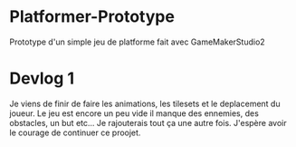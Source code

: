 # Platformer-Prototype
Prototype d'un simple jeu de platforme fait avec GameMakerStudio2
# Devlog 1
Je viens de finir de faire les animations, les tilesets et le deplacement du joueur.
Le jeu est encore un peu vide il manque des ennemies, des obstacles, un but etc...
Je rajouterais tout ça une autre fois. J'espère avoir le courage de continuer ce
proojet.
